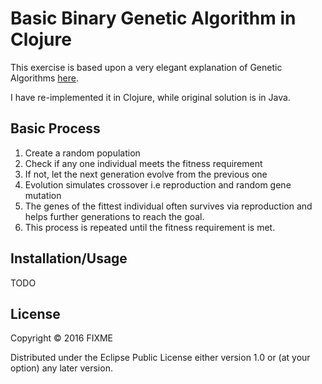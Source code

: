 # Basic Binary Genetic Algorithm in Clojure

This exercise is based upon a very elegant explanation of Genetic Algorithms [here](http://www.theprojectspot.com/tutorial-post/creating-a-genetic-algorithm-for-beginners/3).

I have re-implemented it in Clojure, while original solution is in Java.

## Basic Process

1. Create a random population
2. Check if any one individual meets the fitness requirement
3. If not, let the next generation evolve from the previous one
4. Evolution simulates crossover i.e reproduction and random gene mutation
5. The genes of the fittest individual often survives via reproduction and helps further generations to reach the goal.
6. This process is repeated until the fitness requirement is met.

## Installation/Usage

TODO

## License

Copyright © 2016 FIXME

Distributed under the Eclipse Public License either version 1.0 or (at
your option) any later version.
